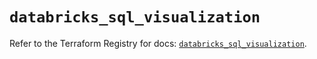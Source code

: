 # `databricks_sql_visualization`

Refer to the Terraform Registry for docs: [`databricks_sql_visualization`](https://registry.terraform.io/providers/databricks/databricks/1.68.0/docs/resources/sql_visualization).
